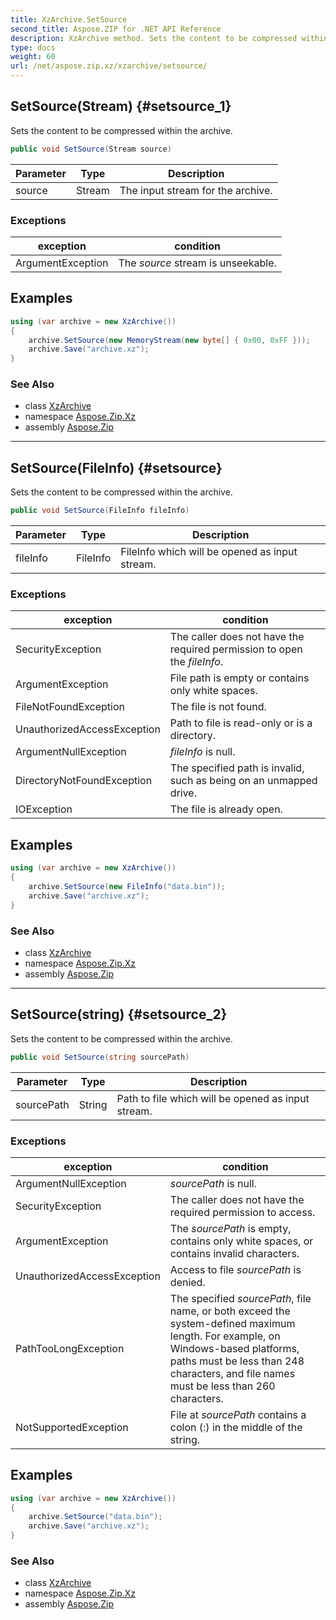 ```yaml
---
title: XzArchive.SetSource
second_title: Aspose.ZIP for .NET API Reference
description: XzArchive method. Sets the content to be compressed within the archive
type: docs
weight: 60
url: /net/aspose.zip.xz/xzarchive/setsource/
---
```

## SetSource(Stream) {#setsource_1}

Sets the content to be compressed within the archive.

```csharp
public void SetSource(Stream source)
```

| Parameter | Type | Description |
| --- | --- | --- |
| source | Stream | The input stream for the archive. |

### Exceptions

| exception | condition |
| --- | --- |
| ArgumentException | The *source* stream is unseekable. |

## Examples

```csharp
using (var archive = new XzArchive())
{
    archive.SetSource(new MemoryStream(new byte[] { 0x00, 0xFF }));
    archive.Save("archive.xz");
}
```

### See Also

* class [XzArchive](../)
* namespace [Aspose.Zip.Xz](../../xzarchive/)
* assembly [Aspose.Zip](../../../)

---

## SetSource(FileInfo) {#setsource}

Sets the content to be compressed within the archive.

```csharp
public void SetSource(FileInfo fileInfo)
```

| Parameter | Type | Description |
| --- | --- | --- |
| fileInfo | FileInfo | FileInfo which will be opened as input stream. |

### Exceptions

| exception | condition |
| --- | --- |
| SecurityException | The caller does not have the required permission to open the *fileInfo*. |
| ArgumentException | File path is empty or contains only white spaces. |
| FileNotFoundException | The file is not found. |
| UnauthorizedAccessException | Path to file is read-only or is a directory. |
| ArgumentNullException | *fileInfo* is null. |
| DirectoryNotFoundException | The specified path is invalid, such as being on an unmapped drive. |
| IOException | The file is already open. |

## Examples

```csharp
using (var archive = new XzArchive()) 
{
    archive.SetSource(new FileInfo("data.bin"));
    archive.Save("archive.xz");
}
```

### See Also

* class [XzArchive](../)
* namespace [Aspose.Zip.Xz](../../xzarchive/)
* assembly [Aspose.Zip](../../../)

---

## SetSource(string) {#setsource_2}

Sets the content to be compressed within the archive.

```csharp
public void SetSource(string sourcePath)
```

| Parameter | Type | Description |
| --- | --- | --- |
| sourcePath | String | Path to file which will be opened as input stream. |

### Exceptions

| exception | condition |
| --- | --- |
| ArgumentNullException | *sourcePath* is null. |
| SecurityException | The caller does not have the required permission to access. |
| ArgumentException | The *sourcePath* is empty, contains only white spaces, or contains invalid characters. |
| UnauthorizedAccessException | Access to file *sourcePath* is denied. |
| PathTooLongException | The specified *sourcePath*, file name, or both exceed the system-defined maximum length. For example, on Windows-based platforms, paths must be less than 248 characters, and file names must be less than 260 characters. |
| NotSupportedException | File at *sourcePath* contains a colon (:) in the middle of the string. |

## Examples

```csharp
using (var archive = new XzArchive()) 
{
    archive.SetSource("data.bin");
    archive.Save("archive.xz");
}
```

### See Also

* class [XzArchive](../)
* namespace [Aspose.Zip.Xz](../../xzarchive/)
* assembly [Aspose.Zip](../../../)


